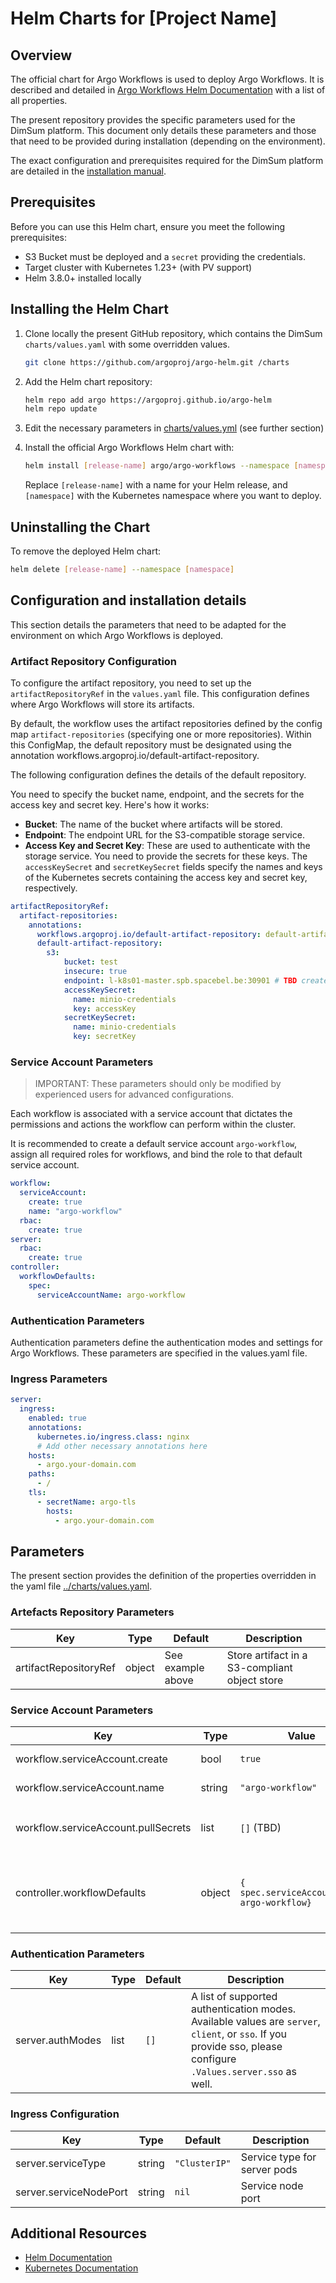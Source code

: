 # Helm Charts for [Project Name]

## Overview

The official chart for Argo Workflows is used to deploy Argo Workflows. It is described and detailed in [Argo Workflows Helm Documentation](https://github.com/argoproj/argo-helm/tree/main/charts/argo-workflows) with a list of all properties.

The present repository provides the specific parameters used for the DimSum platform. This document only details these parameters and those that need to be provided during installation (depending on the environment).

The exact configuration and prerequisites required for the DimSum platform are detailed in the [installation manual](installation_manual.md).


## Prerequisites

Before you can use this Helm chart, ensure you meet the following prerequisites:
* S3 Bucket must be deployed and a `secret` providing the credentials.
* Target cluster with Kubernetes 1.23+ (with PV support)
* Helm 3.8.0+ installed locally

## Installing the Helm Chart

1. Clone locally the present GitHub repository, which contains the DimSum `charts/values.yaml` with some overridden values.

    ```bash
    git clone https://github.com/argoproj/argo-helm.git /charts
    ```

2. Add the Helm chart repository:

    ```bash
    helm repo add argo https://argoproj.github.io/argo-helm
    helm repo update
    ```

3. Edit the necessary parameters in [charts/values.yml](../charts/values.yml) (see further section)

4. Install the official Argo Workflows Helm chart with:

    ```bash
    helm install [release-name] argo/argo-workflows --namespace [namespace] -f /charts/values.yaml 
    ```
   Replace `[release-name]` with a name for your Helm release, and `[namespace]` with the Kubernetes namespace where you want to deploy.

## Uninstalling the Chart

To remove the deployed Helm chart:
```bash
helm delete [release-name] --namespace [namespace]
```

## Configuration and installation details

This section details the parameters that need to be adapted for the environment on which Argo Workflows is deployed. 

### Artifact Repository Configuration


To configure the artifact repository, you need to set up the `artifactRepositoryRef` in the `values.yaml` file. This configuration defines where Argo Workflows will store its artifacts. 

By default, the workflow uses the artifact repositories defined by the config map `artifact-repositories` (specifying one or more repositories). Within this ConfigMap, the  default repository must be designated using the annotation workflows.argoproj.io/default-artifact-repository. 

The following configuration defines the details of the default repository.

You need to specify the bucket name, endpoint, and the secrets for the access key and secret key. Here's how it works:

- **Bucket**: The name of the bucket where artifacts will be stored.
- **Endpoint**: The endpoint URL for the S3-compatible storage service.
- **Access Key and Secret Key**: These are used to authenticate with the storage service. You need to provide the secrets for these keys. The `accessKeySecret` and `secretKeySecret` fields specify the names and keys of the Kubernetes secrets containing the access key and secret key, respectively.


```yaml
artifactRepositoryRef:
  artifact-repositories:
    annotations:
      workflows.argoproj.io/default-artifact-repository: default-artifact-repository
      default-artifact-repository:
        s3:
            bucket: test
            insecure: true
            endpoint: l-k8s01-master.spb.spacebel.be:30901 # TBD create an additional property
            accessKeySecret:
              name: minio-credentials
              key: accessKey
            secretKeySecret:
              name: minio-credentials
              key: secretKey
```

### Service Account Parameters

>IMPORTANT: These parameters should only be modified by experienced users for advanced configurations. 

Each workflow is associated with a service account that dictates the permissions and actions the workflow can perform within the cluster. 

It is recommended to create a default service account `argo-workflow`, assign all required roles for workflows, and bind the role to that default service account.

```yaml
workflow:
  serviceAccount:
    create: true
    name: "argo-workflow"
  rbac:
    create: true
server:
  rbac:
    create: true
controller:
  workflowDefaults:
    spec:
      serviceAccountName: argo-workflow
```

### Authentication Parameters

Authentication parameters define the authentication modes and settings for Argo Workflows. These parameters are specified in the values.yaml file.


### Ingress Parameters

```yaml
server:
  ingress:
    enabled: true
    annotations:
      kubernetes.io/ingress.class: nginx
      # Add other necessary annotations here
    hosts:
      - argo.your-domain.com
    paths:
      - /
    tls: 
      - secretName: argo-tls
        hosts:
          - argo.your-domain.com
```


## Parameters

The present section provides the definition of the properties overridden in the yaml file [../charts/values.yaml](../charts/values.yaml).

### Artefacts Repository Parameters

| Key                   | Type | Default           | Description |
|-----------------------|------|-------------------|-------------|
| artifactRepositoryRef | object | See example above | Store artifact in a S3-compliant object store |


### Service Account Parameters

| Key | Type | Value                                          | Description |
|-----|------|------------------------------------------------|-------------|
| workflow.serviceAccount.create | bool | `true`                                         | Specifies whether a service account should be created |
| workflow.serviceAccount.name | string | `"argo-workflow"`                              | Service account which is used to run workflows |
| workflow.serviceAccount.pullSecrets | list | `[]`  (TBD)                                    | Secrets with credentials to pull images from a private registry. Same format as `.Values.images.pullSecrets` |
| controller.workflowDefaults | object | `{    spec.serviceAccountName: argo-workflow}` | Default values that will apply to all Workflows from this controller, unless overridden on the Workflow-level. Only valid for 2.7+ |


### Authentication Parameters

| Key | Type | Default | Description |
|-----|------|---------|-------------|
| server.authModes | list | `[]` | A list of supported authentication modes. Available values are `server`, `client`, or `sso`. If you provide sso, please configure `.Values.server.sso` as well. |

### Ingress Configuration

| Key | Type | Default | Description |
|-----|------|---------|-------------|
server.serviceType | string | `"ClusterIP"` | Service type for server pods |
server.serviceNodePort | string | `nil` | Service node port |


## Additional Resources

- [Helm Documentation](https://helm.sh/docs/)
- [Kubernetes Documentation](https://kubernetes.io/docs/)

